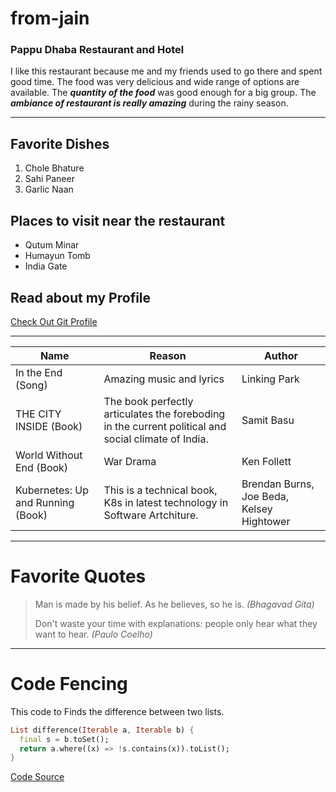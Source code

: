 # from-jain

### Pappu Dhaba Restaurant and Hotel
I like this restaurant because me and my friends used to go there and spent good time. The food was very delicious and wide range of options are available. The ***quantity of the food*** was good enough for a big group. The ***ambiance of restaurant is really amazing*** during the rainy season.

---
## Favorite Dishes
1. Chole Bhature
2. Sahi Paneer
3. Garlic Naan

## Places to visit near the restaurant
* Qutum Minar
* Humayun Tomb
* India Gate

## Read about my Profile
[Check Out Git Profile](https://github.com/piyush-5651/from-jain/blob/main/MyMedia.md)

---
| Name | Reason | Author |
| ------------- | ------------- | -------- |
| In the End (Song)  | Amazing music and lyrics  | Linking Park |
| THE CITY INSIDE (Book)  | The book perfectly articulates the foreboding in the current political and social climate of India.  | Samit Basu |
| World Without End (Book)  | War Drama  | Ken Follett |
| Kubernetes: Up and Running (Book)  | This is a technical book, K8s in latest technology in Software Artchiture.  | Brendan Burns, Joe Beda, Kelsey Hightower |

---
# Favorite Quotes
> Man is made by his belief. As he believes, so he is. *(Bhagavad Gita)*
>
> Don't waste your time with explanations: people only hear what they want to hear. *(Paulo Coelho)*

---
# Code Fencing
This code to Finds the difference between two lists.
``` dart
List difference(Iterable a, Iterable b) {
  final s = b.toSet();
  return a.where((x) => !s.contains(x)).toList();
}
```
[Code Source](https://code.pieces.app/collections/dart)
